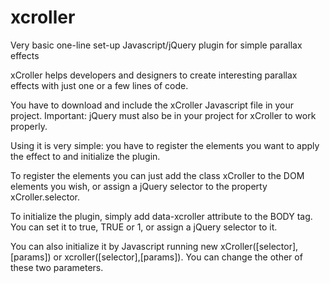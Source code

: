 # xcroller
Very basic one-line set-up Javascript/jQuery plugin for simple parallax effects

xCroller helps developers and designers to create interesting parallax effects with just one or a few lines of code.

You have to download and include the xCroller Javascript file in your project. 
Important: jQuery must also be in your project for xCroller to work properly.

Using it is very simple: you have to register the elements you want to apply the effect to and initialize the plugin.

To register the elements you can just add the class xCroller to the DOM elements you wish, or assign a jQuery 
selector to the property xCroller.selector.

To initialize the plugin, simply add data-xcroller attribute to the BODY tag. 
You can set it to true, TRUE or 1, or assign a jQuery selector to it. 

You can also initialize it by Javascript running new xCroller([selector],[params]) or xcroller([selector],[params]). You can change the other of these two parameters.

